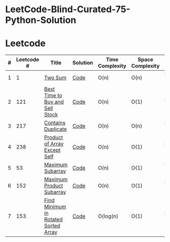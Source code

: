 # LeetCode-Blind-Curated-75-Python-Solution
# Leetcode

| # | Leetcode # | Title | Solution | Time Complexity | Space Complexity | Hint |
|---|---| ----- | -------- | ------- | ------- | ------- |
|1|1|[Two Sum](https://leetcode.com/problems/two-sum/)|[Code](./solutions/1.%20Two%20Sum.py)|O(n)|O(n)|<details>Hash map</details>|
|2|121|[Best Time to Buy and Sell Stock](https://leetcode.com/problems/best-time-to-buy-and-sell-stock/)|[Code](./solutions/121.%20Best%20Time%20to%20Buy%20and%20Sell%20Stock.py)|O(n)|O(1)|<details>Two pointers</details>|
|3|217|[Contains Duplicate](https://leetcode.com/problems/contains-duplicate/)|[Code](./solutions/217.%20Contains%20Duplicate.py)|O(n)|O(n)|<details>Hash set</details>|
|4|238|[Product of Array Except Self](https://leetcode.com/problems/product-of-array-except-self/)|[Code](./solutions/238.%20Product%20of%20Array%20Except%20Self.py)|O(n)|O(1)|<details>prefix & postfix</details>|
|5|53|[Maximum Subarray](https://leetcode.com/problems/maximum-subarray/)|[Code](./solutions/53.%20Maximum%20Subarray.py)|O(n)|O(1)|<details>reset the prefix to 0 if it doesn't help</details>|
|6|152|[Maximum Product Subarray](https://leetcode.com/problems/maximum-product-subarray/)|[Code](./solutions/152.%20Maximum%20Product%20Subarray.py)|O(n)|O(1)|<details>keep your eyes on min and max product</details>|
|7|153|[Find Minimum in Rotated Sorted Array](https://leetcode.com/problems/find-minimum-in-rotated-sorted-array/)|[Code](./solutions/153.%20Find%20Minimum%20in%20Rotated%20Sorted%20Array.py)|O(log(n)|O(1)|<details>modified binary search</details>|
